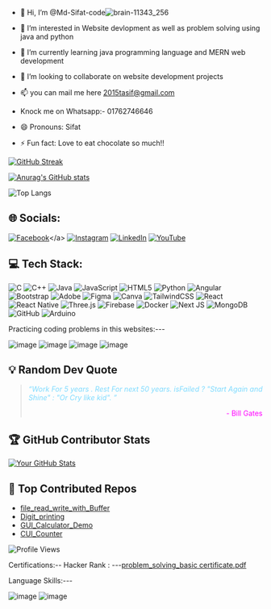 - 👋 Hi, I’m @Md-Sifat-code![brain-11343_256](https://github.com/user-attachments/assets/75e8cf95-11fb-4e51-8543-c147f4318e42)

- 👀 I’m interested in Website devlopment as well as problem solving using java and python
- 🌱 I’m currently learning java programming language and MERN web development
- 💞️ I’m looking to collaborate on website development projects
- 📫 you can mail me here 2015tasif@gmail.com                                                      
- Knock me on Whatsapp:- 01762746646                                                        

                                                                        

- 😄 Pronouns: Sifat
- ⚡ Fun fact: Love to eat chocolate so much!!                         

[![GitHub Streak](https://github-readme-streak-stats-nine-wheat.vercel.app?user=Md-Sifat-code&theme=halloween&date_format=%5BY%20%5DM%20j&exclude_days=Sun)](https://git.io/streak-stats&theme=radical)

[![Anurag's GitHub stats](https://github-readme-stats.vercel.app/api?username=Md-Sifat-code&show_icons=true&theme=radical)](https://github.com/Md-Sifat-code/github-readme-stats&show_icons=true&theme=radical)

![Top Langs](https://github-readme-stats.vercel.app/api/top-langs/?username=Md-Sifat-code&size_weight=0.5&count_weight=0.5&langs_count=8&&layout=donut&theme=radical)





## 🌐 Socials:

<a href="https://www.facebook.com/profile.php?id=100011819080765">[![Facebook](https://img.shields.io/badge/Facebook-1877F2?style=for-the-badge&logo=facebook&logoColor=white)]([https://www.facebook.com/](https://www.facebook.com/profile.php?id=100011819080765))</a>
[![Instagram](https://img.shields.io/badge/Instagram-E4405F?style=for-the-badge&logo=instagram&logoColor=white)]([https://www.instagram.com/](https://www.instagram.com/sifa.t004/))
[![LinkedIn](https://img.shields.io/badge/LinkedIn-0077B5?style=for-the-badge&logo=linkedin&logoColor=white)](www.linkedin.com/in/md-sifat-follow)
[![YouTube](https://img.shields.io/badge/YouTube-FF0000?style=for-the-badge&logo=youtube&logoColor=white)]([https://www.youtube.com/](https://www.youtube.com/@RicoX96))



## 💻 Tech Stack:

![C](https://img.shields.io/badge/C-00599C?style=for-the-badge&logo=c&logoColor=white)
![C++](https://img.shields.io/badge/C%2B%2B-00599C?style=for-the-badge&logo=c%2B%2B&logoColor=white)
![Java](https://img.shields.io/badge/Java-ED8B00?style=for-the-badge&logo=java&logoColor=white)
![JavaScript](https://img.shields.io/badge/JavaScript-F7DF1E?style=for-the-badge&logo=javascript&logoColor=black)
![HTML5](https://img.shields.io/badge/HTML5-E34F26?style=for-the-badge&logo=html5&logoColor=white)
![Python](https://img.shields.io/badge/Python-3776AB?style=for-the-badge&logo=python&logoColor=white)
![Angular](https://img.shields.io/badge/Angular-DD0031?style=for-the-badge&logo=angular&logoColor=white)
![Bootstrap](https://img.shields.io/badge/Bootstrap-563D7C?style=for-the-badge&logo=bootstrap&logoColor=white)
![Adobe](https://img.shields.io/badge/Adobe-FF0000?style=for-the-badge&logo=adobe&logoColor=white)
![Figma](https://img.shields.io/badge/Figma-F24E1E?style=for-the-badge&logo=figma&logoColor=white)
![Canva](https://img.shields.io/badge/Canva-00C4CC?style=for-the-badge&logo=canva&logoColor=white)
![TailwindCSS](https://img.shields.io/badge/Tailwind_CSS-38B2AC?style=for-the-badge&logo=tailwind-css&logoColor=white)
![React](https://img.shields.io/badge/React-20232A?style=for-the-badge&logo=react&logoColor=61DAFB)
![React Native](https://img.shields.io/badge/React_Native-20232A?style=for-the-badge&logo=react&logoColor=61DAFB)
![Three.js](https://img.shields.io/badge/Three.js-000000?style=for-the-badge&logo=three.js&logoColor=white)
![Firebase](https://img.shields.io/badge/Firebase-FFCA28?style=for-the-badge&logo=firebase&logoColor=black)
![Docker](https://img.shields.io/badge/Docker-2496ED?style=for-the-badge&logo=docker&logoColor=white)
![Next JS](https://img.shields.io/badge/Next.js-000000?style=for-the-badge&logo=next.js&logoColor=white)
![MongoDB](https://img.shields.io/badge/MongoDB-47A248?style=for-the-badge&logo=mongodb&logoColor=white)
![GitHub](https://img.shields.io/badge/GitHub-181717?style=for-the-badge&logo=github&logoColor=white)
![Arduino](https://img.shields.io/badge/Arduino-00979D?style=for-the-badge&logo=arduino&logoColor=white)



Practicing coding problems in this websites:---



![image](https://github.com/user-attachments/assets/11546bed-031d-461d-a96e-ec52c220b3a9)    ![image](https://github.com/user-attachments/assets/bb2c2a40-7eea-45c5-93b7-79d44e04715c)       ![image](https://github.com/user-attachments/assets/afa1ecb5-af93-4fd0-8765-cf83b1512f93)      ![image](https://github.com/user-attachments/assets/b19d935f-eee9-4099-aeb9-076372b74b9b)


## 💡 Random Dev Quote

<blockquote style="color:#7fdbff;font-style: italic;">
    <p>“Work For 5 years . Rest For next 50 years. isFailed ? "Start Again and Shine" : "Or Cry like kid". ”</p>
    <p style="text-align: right;color:#ff00ff;font-style: normal;">- Bill Gates</p>
</blockquote>

## 🏆 GitHub Contributor Stats

[![Your GitHub Stats](https://github-readme-stats.vercel.app/api?username=your-username&show_icons=true&theme=radical)](https://github.com/your-username)

## 📂 Top Contributed Repos

- [file_read_write_with_Buffer](https://github.com/your-username/file_read_write_with_Buffer) 
- [Digit_printing](https://github.com/your-username/Digit_printing)
- [GUI_Calculator_Demo](https://github.com/your-username/GUI_Calculator_Demo)
- [CUI_Counter](https://github.com/your-username/CUI_Counter)

![Profile Views](https://komarev.com/ghpvc/?username=your-username&color=blueviolet)




Certifications:-- 
Hacker Rank : ---[problem_solving_basic certificate.pdf](https://github.com/user-attachments/files/16369733/problem_solving_basic.certificate.pdf)

Language Skills:--- 


![image](https://github.com/user-attachments/assets/003554b4-570a-450c-ae70-7f459ee2000c)      ![image](https://github.com/user-attachments/assets/6c813c5f-6013-4c8a-8c7d-5a8126280f83)









 













